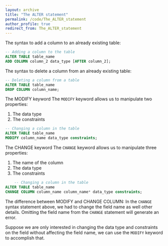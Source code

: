 ```yaml
---
layout: archive
title: "The ALTER statement"
permalink: /code/The_ALTER_statement
author_profile: true
redirect_from: The_ALTER_statement
---
```


The syntax to add a column to an already existing table:
```sql
-- Adding a column to the table 
ALTER TABLE table_name 
ADD COLUMN column_2 data_type [AFTER column_2];
```

The syntax to delete a column from an already existing table:
```sql
-- Deleting a column from a table
ALTER TABLE table_name
DROP COLUMN column_name;
```

The MODIFY keyword
The `MODIFY` keyword allows us to manipulate two properties:
1. The data type
2. The constraints
```sql
-- Changing a column in the table
ALTER TABLE table_name
MODIFY column_name data_type constraints;
```

The CHANGE keyword
The `CHANGE` keyword allows us to manipulate three properties:
1. The name of the column
2. The data type
3. The constraints
```sql
	-- Changing a column in the table
ALTER TABLE table_name
CHANGE COLUMN column_name column_name* data_type constraints;
```

The difference between MODIFY and CHANGE COLUMN:
In the `CHANGE` syntax statement above, we had to change the field name as well other details. Omitting the field name from the `CHANGE` statement will generate an error. 

Suppose we are only interested in changing the data type and constraints on the field without affecting the field name, we can use the `MODIFY` keyword to accomplish that.